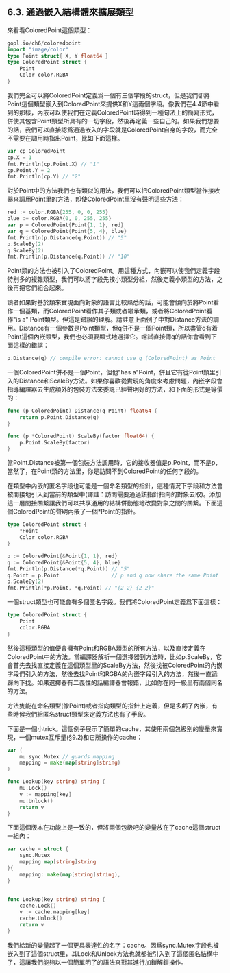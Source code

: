 ## 6.3. 通過嵌入結構體來擴展類型

來看看ColoredPoint這個類型：

```go
gopl.io/ch6/coloredpoint
import "image/color"
type Point struct{ X, Y float64 }
type ColoredPoint struct {
    Point
    Color color.RGBA
}
```

我們完全可以將ColoredPoint定義爲一個有三個字段的struct，但是我們卻將Point這個類型嵌入到ColoredPoint來提供X和Y這兩個字段。像我們在4.4節中看到的那樣，內嵌可以使我們在定義ColoredPoint時得到一種句法上的簡寫形式，併使其包含Point類型所具有的一切字段，然後再定義一些自己的。如果我們想要的話，我們可以直接認爲通過嵌入的字段就是ColoredPoint自身的字段，而完全不需要在調用時指出Point，比如下面這樣。

```go
var cp ColoredPoint
cp.X = 1
fmt.Println(cp.Point.X) // "1"
cp.Point.Y = 2
fmt.Println(cp.Y) // "2"
```

對於Point中的方法我們也有類似的用法，我們可以把ColoredPoint類型當作接收器來調用Point里的方法，卽使ColoredPoint里沒有聲明這些方法：

```go
red := color.RGBA{255, 0, 0, 255}
blue := color.RGBA{0, 0, 255, 255}
var p = ColoredPoint{Point{1, 1}, red}
var q = ColoredPoint{Point{5, 4}, blue}
fmt.Println(p.Distance(q.Point)) // "5"
p.ScaleBy(2)
q.ScaleBy(2)
fmt.Println(p.Distance(q.Point)) // "10"
```

Point類的方法也被引入了ColoredPoint。用這種方式，內嵌可以使我們定義字段特别多的複雜類型，我們可以將字段先按小類型分組，然後定義小類型的方法，之後再把它們組合起來。

讀者如果對基於類來實現面向對象的語言比較熟悉的話，可能會傾向於將Point看作一個基類，而ColoredPoint看作其子類或者繼承類，或者將ColoredPoint看作"is a" Point類型。但這是錯誤的理解。請註意上面例子中對Distance方法的調用。Distance有一個參數是Point類型，但q併不是一個Point類，所以盡管q有着Point這個內嵌類型，我們也必須要顯式地選擇它。嚐試直接傳q的話你會看到下面這樣的錯誤：

```go
p.Distance(q) // compile error: cannot use q (ColoredPoint) as Point
```

一個ColoredPoint併不是一個Point，但他"has a"Point，併且它有從Point類里引入的Distance和ScaleBy方法。如果你喜歡從實現的角度來考慮問題，內嵌字段會指導編譯器去生成額外的包裝方法來委託已經聲明好的方法，和下面的形式是等價的：

```go
func (p ColoredPoint) Distance(q Point) float64 {
    return p.Point.Distance(q)
}

func (p *ColoredPoint) ScaleBy(factor float64) {
    p.Point.ScaleBy(factor)
}
```

當Point.Distance被第一個包裝方法調用時，它的接收器值是p.Point，而不是p，當然了，在Point類的方法里，你是訪問不到ColoredPoint的任何字段的。

在類型中內嵌的匿名字段也可能是一個命名類型的指針，這種情況下字段和方法會被間接地引入到當前的類型中(譯註：訪問需要通過該指針指向的對象去取)。添加這一層間接關繫讓我們可以共享通用的結構併動態地改變對象之間的關繫。下面這個ColoredPoint的聲明內嵌了一個*Point的指針。

```go
type ColoredPoint struct {
    *Point
    Color color.RGBA
}

p := ColoredPoint{&Point{1, 1}, red}
q := ColoredPoint{&Point{5, 4}, blue}
fmt.Println(p.Distance(*q.Point)) // "5"
q.Point = p.Point                 // p and q now share the same Point
p.ScaleBy(2)
fmt.Println(*p.Point, *q.Point) // "{2 2} {2 2}"
```

一個struct類型也可能會有多個匿名字段。我們將ColoredPoint定義爲下面這樣：

```go
type ColoredPoint struct {
    Point
    color.RGBA
}
```
然後這種類型的值便會擁有Point和RGBA類型的所有方法，以及直接定義在ColoredPoint中的方法。當編譯器解析一個選擇器到方法時，比如p.ScaleBy，它會首先去找直接定義在這個類型里的ScaleBy方法，然後找被ColoredPoint的內嵌字段們引入的方法，然後去找Point和RGBA的內嵌字段引入的方法，然後一直遞歸向下找。如果選擇器有二義性的話編譯器會報錯，比如你在同一級里有兩個同名的方法。

方法隻能在命名類型(像Point)或者指向類型的指針上定義，但是多虧了內嵌，有些時候我們給匿名struct類型來定義方法也有了手段。

下面是一個小trick。這個例子展示了簡單的cache，其使用兩個包級别的變量來實現，一個mutex互斥量(§9.2)和它所操作的cache：

```go
var (
    mu sync.Mutex // guards mapping
    mapping = make(map[string]string)
)

func Lookup(key string) string {
    mu.Lock()
    v := mapping[key]
    mu.Unlock()
    return v
}
```

下面這個版本在功能上是一致的，但將兩個包級吧的變量放在了cache這個struct一組內：

```go
var cache = struct {
    sync.Mutex
    mapping map[string]string
}{
    mapping: make(map[string]string),
}


func Lookup(key string) string {
    cache.Lock()
    v := cache.mapping[key]
    cache.Unlock()
    return v
}
```

我們給新的變量起了一個更具表達性的名字：cache。因爲sync.Mutex字段也被嵌入到了這個struct里，其Lock和Unlock方法也就都被引入到了這個匿名結構中了，這讓我們能夠以一個簡單明了的語法來對其進行加鎖解鎖操作。
